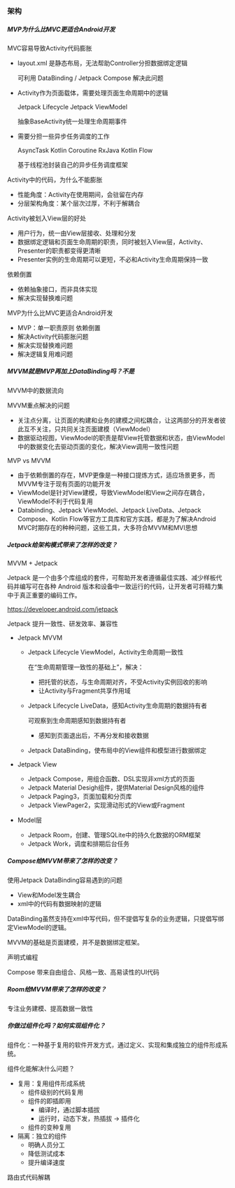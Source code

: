 ### 架构

##### MVP为什么比MVC更适合Android开发

MVC容易导致Activity代码膨胀

- layout.xml 是静态布局，无法帮助Controller分担数据绑定逻辑

  可利用 DataBinding / Jetpack Compose 解决此问题

- Activity作为页面载体，需要处理页面生命周期中的逻辑

  Jetpack Lifecycle	Jetpack ViewModel

  抽象BaseActivity统一处理生命周期事件

- 需要分担一些异步任务调度的工作

  AsyncTask	Kotlin Coroutine	RxJava	Kotlin Flow

  基于线程池封装自己的异步任务调度框架

Activity中的代码，为什么不能膨胀

- 性能角度：Activity在使用期间，会驻留在内存
- 分层架构角度：某个层次过厚，不利于解耦合

Activity被划入View层的好处

- 用户行为，统一由View层接收、处理和分发
- 数据绑定逻辑和页面生命周期的职责，同时被划入View层，Activity、Presenter的职责都变得更清晰
- Presenter实例的生命周期可以更短，不必和Activity生命周期保持一致

依赖倒置

- 依赖抽象接口，而非具体实现
- 解决实现替换难问题

MVP为什么比MVC更适合Android开发

- MVP：单一职责原则 依赖倒置
- 解决Activity代码膨胀问题
- 解决实现替换难问题
- 解决逻辑复用难问题

##### MVVM就是MVP再加上DataBinding吗？不是

MVVM中的数据流向

MVVM重点解决的问题

- 关注点分离，让页面的构建和业务的建模之间松耦合，让这两部分的开发者彼此互不关注，只共同关注页面建模（ViewModel）
- 数据驱动视图，ViewModel的职责是帮View托管数据和状态，由ViewModel中的数据变化去驱动页面的变化，解决View调用一致性问题

MVP vs MVVM

- 由于依赖倒置的存在，MVP更像是一种接口提炼方式，适应场景更多，而MVVM专注于现有页面的功能开发
- ViewModel是针对View建模，导致ViewModel和View之间存在耦合，ViewModel不利于代码复用
- Databinding、Jetpack ViewModel、Jetpack LiveData、Jetpack Compose、Kotlin Flow等官方工具库和官方实践，都是为了解决Android MVC时期存在的种种问题，这些工具，大多符合MVVM和MVI思想

##### Jetpack给架构模式带来了怎样的改变？

MVVM + Jetpack

Jetpack 是一个由多个库组成的套件，可帮助开发者遵循最佳实践、减少样板代码并编写可在各种 Android 版本和设备中一致运行的代码，让开发者可将精力集中于真正重要的编码工作。

https://developer.android.com/jetpack

Jetpack 提升一致性、研发效率、兼容性

- Jetpack MVVM

  - Jetpack Lifecycle ViewModel，Activity生命周期一致性

    在“生命周期管理一致性的基础上”，解决：

    - 把托管的状态，与生命周期对齐，不受Activity实例回收的影响
    - 让Activity与Fragment共享作用域

  - Jetpack Lifecycle LiveData，感知Activity生命周期的数据持有者

    可观察到生命周期感知到数据持有者

    - 感知到页面退出后，不再分发和接收数据

  - Jetpack DataBinding，使布局中的View组件和模型进行数据绑定

- Jetpack View

  - Jetpack Compose，用组合函数、DSL实现非xml方式的页面
  - Jetpack Material Desigh组件，提供Material Design风格的组件
  - Jetpack Paging3，页面加载和分页库
  - Jetpack ViewPager2，实现滑动形式的View或Fragment

- Model层

  - Jetpack Room，创建、管理SQLite中的持久化数据的ORM框架
  - Jetpack Work，调度和排期后台任务

##### Compose给MVVM带来了怎样的改变？

使用Jetpack DataBinding容易遇到的问题

- View和Model发生耦合
- xml中的代码有数据映射的逻辑

DataBinding虽然支持在xml中写代码，但不提倡写复杂的业务逻辑，只提倡写绑定ViewModel的逻辑。

MVVM的基础是页面建模，并不是数据绑定框架。

声明式编程

Compose 带来自由组合、风格一致、高易读性的UI代码

##### Room给MVVM带来了怎样的改变？

专注业务建模、提高数据一致性

##### 你做过组件化吗？如何实现组件化？

组件化：一种基于复用的软件开发方式，通过定义、实现和集成独立的组件形成系统。

组件化能解决什么问题？

- 复用：复用组件形成系统
  - 组件级别的代码复用
  - 组件的即插即用
    - 编译时，通过脚本插拔
    - 运行时，动态下发，热插拔 -> 插件化
  - 组件的变种复用
- 隔离：独立的组件
  - 明确人员分工
  - 降低测试成本
  - 提升编译速度

路由式代码解耦

